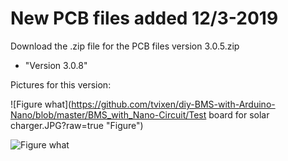 # New PCB files added 12/3-2019

Download the .zip file for the PCB files version 3.0.5.zip

 * "Version 3.0.8"
 
Pictures for this version:


![Figure what](https://github.com/tvixen/diy-BMS-with-Arduino-Nano/blob/master/BMS_with_Nano-Circuit/Test board for solar charger.JPG?raw=true "Figure")


![Figure what](https://github.com/tvixen/230V-Inverter/blob/master/230V%20Inverter/doc/1.jpg?raw=true "Figure")


